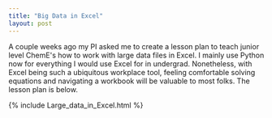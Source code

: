 ```yaml
---
title: "Big Data in Excel"
layout: post
---
```


A couple weeks ago my PI asked me to create a lesson plan to teach junior level ChemE's how to work with large data files in Excel. I mainly use Python now for everything I would use Excel for in undergrad. Nonetheless, with Excel being such a ubiquitous workplace tool, feeling comfortable solving equations and navigating a workbook will be valuable to most folks. The lesson plan is below. 

{% include Large_data_in_Excel.html %}
